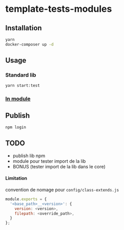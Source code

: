 # template-tests-modules

## Installation

```bash
yarn
docker-composer up -d
```

## Usage

### Standard lib

```bash
yarn start:test
```

### [In module](./doc/module.md)

## Publish

```bash
npm login
```

## TODO
 * publish lib npm
 * module pour tester import de la lib
 * BONUS (tester import de la lib dans le core)

#### Limitation

convention de nomage pour `config/class-extends.js`

```js
module.exports = {
  '<base_path>__<version>': {
    version: <version>,
    filepath: <override_path>,
  }
};
```
